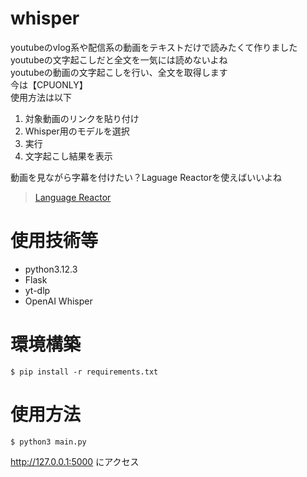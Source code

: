 # whisper
youtubeのvlog系や配信系の動画をテキストだけで読みたくて作りました  
youtubeの文字起こしだと全文を一気には読めないよね    
youtubeの動画の文字起こしを行い、全文を取得します  
今は【CPUONLY】  
使用方法は以下
1. 対象動画のリンクを貼り付け
2. Whisper用のモデルを選択
3. 実行
4. 文字起こし結果を表示

動画を見ながら字幕を付けたい？Laguage Reactorを使えばいいよね  
> [Language Reactor](https://www.languagereactor.com/) 

# 使用技術等
- python3.12.3
- Flask
- yt-dlp
- OpenAI Whisper

# 環境構築
```
$ pip install -r requirements.txt
```
# 使用方法
```
$ python3 main.py
```
http://127.0.0.1:5000
にアクセス
